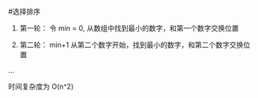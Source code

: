 #选择排序
1. 第一轮：
令 min = 0, 
从数组中找到最小的数字，和第一个数字交换位置

2. 第二轮：
min+1
从第二个数字开始，找到最小的数字，和第二个数字交换位置

...


时间复杂度为 O(n^2) 